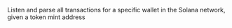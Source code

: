 Listen and parse all transactions for a specific wallet in the Solana network, given a token mint address
